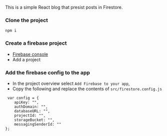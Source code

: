 
This is a simple React blog that presist posts in Firestore.


### Clone the project
```
npm i
```

### Create a firebase project
*  [Firebase console](https://console.firebase.google.com/)
*  Add a project

### Add the firebase config to the app
*  In the project overview select `Add Firebase to your app`, 
*  Copy the following and replace the contents of `src/firestore.config.js`
```
 var config = {
    apiKey: "",
    authDomain: "",
    databaseURL: "",
    projectId: "",
    storageBucket: "",
    messagingSenderId: ""
};
```

